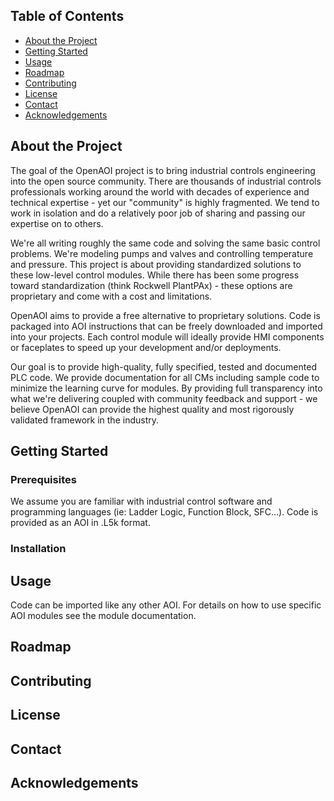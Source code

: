 ## Table of Contents
- [About the Project](#about-the-project)
- [Getting Started](#getting-started)
- [Usage](#usage)
- [Roadmap](#roadmap)
- [Contributing](#contributing)
- [License](#license)
- [Contact](#contact)
- [Acknowledgements](#acknowledgements)

## About the Project
The goal of the OpenAOI project is to bring industrial controls engineering into the open source community.  There are thousands of industrial controls professionals working around the world with decades of experience and technical expertise - yet our "community" is highly fragmented.  We tend to work in isolation and do a relatively poor job of sharing and passing our expertise on to others. 

We're all writing roughly the same code and solving the same basic control problems.  We're modeling pumps and valves and controlling temperature and pressure.  This project is about providing standardized solutions to these low-level control modules.  While there has been some progress toward standardization (think Rockwell PlantPAx) - these options are proprietary and come with a cost and limitations.

OpenAOI aims to provide a free alternative to proprietary solutions.  Code is packaged into AOI instructions that can be freely downloaded and imported into your projects.  Each control module will ideally provide HMI components or faceplates to speed up your development and/or deployments.

Our goal is to provide high-quality, fully specified, tested and documented PLC code.  We provide documentation for all CMs including sample code to minimize the learning curve for modules.  By providing full transparency into what we're delivering coupled with community feedback and support - we believe OpenAOI can provide the highest quality and most rigorously validated framework in the industry.

## Getting Started
### Prerequisites
We assume you are familiar with industrial control software and programming languages (ie: Ladder Logic, Function Block, SFC...).  Code is provided as an AOI in .L5k format.

### Installation

## Usage
Code can be imported like any other AOI.  For details on how to use specific AOI modules see the module documentation.

## Roadmap

## Contributing

## License

## Contact

## Acknowledgements
